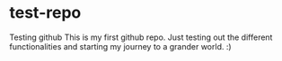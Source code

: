 # test-repo
 Testing github
 This is my first github repo. Just testing out the different functionalities and starting my journey to a grander world.
 :)
